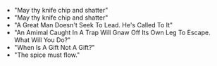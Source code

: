* "May thy knife chip and shatter"
* "May thy knife chip and shatter"
* "A Great Man Doesn't Seek To Lead. He's Called To It"
* "An Amimal Caught In A Trap Will Gnaw Off Its Own Leg To Escape. What Will You Do?"
* "When Is A Gift Not A Gift?"
* "The spice must flow."
